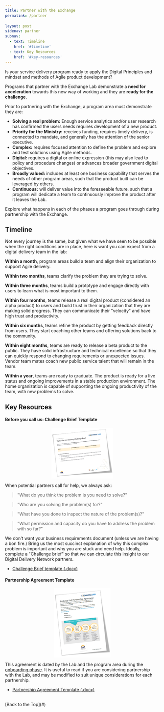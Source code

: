 ```yaml
---
title: Partner with the Exchange
permalink: /partner

layout: post
sidenav: partner
subnav:
  - text: Timeline
    href: '#timeline'
  - text: Key Resources
    href: '#key-resources'
---
```

Is your service delivery program ready to apply the Digital Principles and mindset and methods of Agile product development?

Programs that partner with the Exchange Lab demonstrate a **need for acceleration** towards this new way of working and they are **ready for the challenge.**

Prior to partnering with the Exchange, a program area must demonstrate they are:

- **Solving a real problem:** Enough service analytics and/or user research has confirmed the users needs requires development of a new product.
- **Priority for the Ministry:** receives funding, requires timely delivery, is connected to mandate, and generally has the attention of the senior executive.
- **Complex:** requires focused attention to define the problem and explore and test solutions using Agile methods.
- **Digital:** requires a digital or online expression (this may also lead to policy and procedure changes) or advances broader government digital objectives.
- **Broadly valued:** includes at least one business capability that serves the needs of other program areas, such that the product built can be leveraged by others.
- **Continuous:** will deliver value into the foreseeable future, such that a program will dedicate a team to continuously improve the product after it leaves the Lab.

Explore what happens in each of the phases a program goes through during partnership with the Exchange.

## Timeline

Not every journey is the same, but given what we have seen to be possible when the right conditions are in place, here is want you can expect from a digital delivery team in the lab:

**Within a month**, program areas build a team and align their organization to support Agile delivery.

**Within two months**, teams clarify the problem they are trying to solve.

**Within three months**, teams build a prototype and engage directly with users to learn what is most important to them.

**Within four months**, teams release a real digital product (considered an alpha product) to users and build trust in their organization that they are making solid progress. They can communicate their "velocity" and have high trust and productivity.

**Within six months**, teams refine the product by getting feedback directly from users. They start coaching other teams and offering solutions back to the community.

**Within eight months**, teams are ready to release a beta product to the public. They have solid infrastructure and technical excellence so that they can quickly respond to changing requirements or unexpected issues. Vendor team mates coach new public service talent that will remain in the team.

**Within a year**, teams are ready to graduate. The product is ready for a live status and ongoing improvements in a stable production environment. The home organization is capable of supporting the ongoing productivity of the team, with new problems to solve.

## Key Resources

#### Before you call us: Challenge Brief Template

<a href="resources\2021-02_Challenge-Brief_Template.pdf" target="_blank"><img height="165" width="200" style="display: block; margin-left: auto; margin-right: auto;" src="assets\img\coverpage_challenge-brief.png" alt="cover page illustration of the challenge brief document"></a>

When potential partners call for help, we always ask:
> "What do you think the problem is you need to solve?"

> "Who are you solving the problem(s) for?"

> "What have you done to inspect the nature of the problem(s)?"

> "What permission and capacity do you have to address the problem with so far?"

We don't want your business requirements document (unless we are having a bon fire.) Bring us the most succinct explanation of why this complex problem is important and why you are stuck and need help. Ideally, complete a "Challenge brief" so that we can circulate this insight to our Digital Delivery Network partners.
- <a href="resources\2021-02_Challenge-Brief_Template.pdf" target="_blank">Challenge Brief template (.docx)</a>

#### Partnership Agreement Template
<a href="resources\2021-02-Exchange-Lab-Partnership-Agreement_Template.pdf" target="_blank"><img height="226" width="183" style="display: block; margin-left: auto; margin-right: auto;" src="assets\img\coverpage_partnership-agreement.png" alt="cover page illustration of the partnership agreement document"></a>

This agreement is dated by the Lab and the program area during the [onboarding phase](/discover). It is useful to read if you are considering partnership with the Lab, and may be modified to suit unique considerations for each partnership.
- <a href="resources\2021-02-Exchange-Lab-Partnership-Agreement_Template.pdf" target="_blank">Partnership Agreement Template (.docx)</a>

<br/>
[Back to the Top](#)
